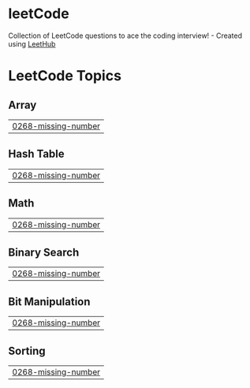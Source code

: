 # leetCode
Collection of LeetCode questions to ace the coding interview! - Created using [LeetHub](https://github.com/QasimWani/LeetHub)

<!---LeetCode Topics Start-->
# LeetCode Topics
## Array
|  |
| ------- |
| [0268-missing-number](https://github.com/samarjit-singh/leetCode/tree/master/0268-missing-number) |
## Hash Table
|  |
| ------- |
| [0268-missing-number](https://github.com/samarjit-singh/leetCode/tree/master/0268-missing-number) |
## Math
|  |
| ------- |
| [0268-missing-number](https://github.com/samarjit-singh/leetCode/tree/master/0268-missing-number) |
## Binary Search
|  |
| ------- |
| [0268-missing-number](https://github.com/samarjit-singh/leetCode/tree/master/0268-missing-number) |
## Bit Manipulation
|  |
| ------- |
| [0268-missing-number](https://github.com/samarjit-singh/leetCode/tree/master/0268-missing-number) |
## Sorting
|  |
| ------- |
| [0268-missing-number](https://github.com/samarjit-singh/leetCode/tree/master/0268-missing-number) |
<!---LeetCode Topics End-->